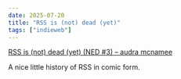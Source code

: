 ```yaml
---
date: 2025-07-20
title: "RSS is (not) dead (yet)"
tags: ["indieweb"]
---
```


[RSS is (not) dead (yet) (NED #3) – audra mcnamee](https://audmcname.com/comics/rss-is-not-dead-yet/)

A nice little history of RSS in comic form.
